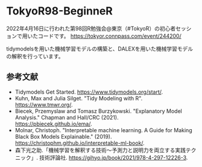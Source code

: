 # TokyoR98-BeginneR

2022年4月16日に行われた第98回R勉強会@東京（#TokyoR）の初心者セッションで用いたコードです。
https://tokyor.connpass.com/event/244200/

tidymodelsを用いた機械学習モデルの構築と、DALEXを用いた機械学習モデルの解釈を行っています。


## 参考文献

- Tidymodels Get Started. https://www.tidymodels.org/start/.
- Kuhn, Max and Julia Silget. "Tidy Modeling with R". https://www.tmwr.org/.
- Biecek, Przemyslaw and Tomasz Burzykowski. "Explanatory Model Analysis." Chapman and Hall/CRC (2021). https://pbiecek.github.io/ema/.
- Molnar, Christoph. "Interpretable machine learning. A Guide for Making Black Box Models Explainable." (2019). https://christophm.github.io/interpretable-ml-book/.
- 森下光之助.「機械学習を解釈する技術〜予測力と説明力を両立する実践テクニック」. 技術評論社. https://gihyo.jp/book/2021/978-4-297-12226-3.
